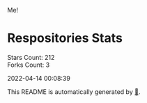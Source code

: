 Me!

# Respositories Stats
Stars Count: 212  
Forks Count: 3

2022-04-14 00:08:39  

This README is automatically generated by [🐰](https://github.com/rnitta/rnitta).
